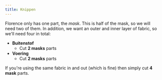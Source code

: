 ```yaml
---
title: Knippen
---
```


Florence only has one part, the *mask*. This is half of the mask, so we will need two of them. In addition, we want an outer and inner layer of fabric, so we'll need four in total:

 - **Buitenstof**
   - Cut **2 masks** parts
 - **Voering**
   - Cut **2 masks** parts

If you're using the same fabric in and out (which is fine) then simply cut **4 mask** parts.
